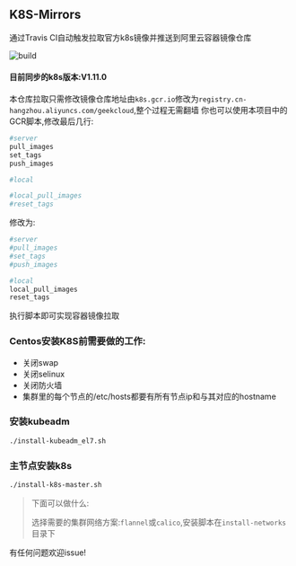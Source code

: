 ## K8S-Mirrors

通过Travis CI自动触发拉取官方k8s镜像并推送到阿里云容器镜像仓库

![build](https://travis-ci.org/Mr-Linus/k8s-mirrors.svg?branch=master)

#### 目前同步的k8s版本:V1.11.0

本仓库拉取只需修改镜像仓库地址由`k8s.gcr.io`修改为`registry.cn-hangzhou.aliyuncs.com/geekcloud`,整个过程无需翻墙
你也可以使用本项目中的GCR脚本,修改最后几行:
```bash
#server
pull_images
set_tags
push_images

#local

#local_pull_images
#reset_tags
```
修改为:
```bash
#server
#pull_images
#set_tags
#push_images

#local
local_pull_images
reset_tags
```
执行脚本即可实现容器镜像拉取
### Centos安装K8S前需要做的工作:
- 关闭swap
- 关闭selinux
- 关闭防火墙
- 集群里的每个节点的/etc/hosts都要有所有节点ip和与其对应的hostname
### 安装kubeadm
```bash
./install-kubeadm_el7.sh
```
### 主节点安装k8s
```bash
./install-k8s-master.sh
```
> 下面可以做什么:
>
> 选择需要的集群网络方案:`flannel`或`calico`,安装脚本在`install-networks`目录下


有任何问题欢迎issue!